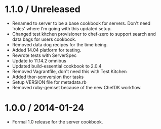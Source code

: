 # 1.1.0 / Unreleased

* Renamed to server to be a base cookbook for servers. Don't need 'roles' where
  I'm going with this updated setup.
* Changed test kitchen provisioner to chef-zero to support search and data
  bags for users cookbook.
* Removed data dog recipes for the time being.
* Added 14.04 platform for testing.
* Rewrote tests with ServerSpec
* Update to 11.14.2 omnibus
* Updated build-essential cookbook to 2.0.4
* Removed Vagrantfile, don't need this with Test Kitchen
* Added thor-scmversion thor tasks
* Setup VERSION file for metadata.rb
* Removed ruby-gemset because of the new ChefDK workflow.

# 1.0.0 / 2014-01-24

* Formal 1.0 release for the server cookbook.
